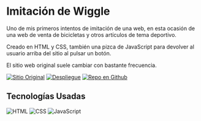 # Imitación de Wiggle

Uno de mis primeros intentos de imitación de una web, en esta ocasión de una web de venta de bicicletas y otros artículos de tema deportivo.

Creado en HTML y CSS, también una pizca de JavaScript para devolver al usuario arriba del sitio al pulsar un botón.

El sitio web original suele cambiar con bastante frecuencia.

[![Sitio Original](https://img.shields.io/static/v1?label=&message=Sitio%20Original&color=FF0000&style=for-the-badge)](https://www.wiggle.es)
[![Despliegue](https://img.shields.io/static/v1?label=&message=Github%20Pages&color=00A50C&style=for-the-badge)](https://github.com/jaamdev)
[![Repo en Github](https://img.shields.io/static/v1?label=&message=Repo%20Github&color=000000&style=for-the-badge&logo=github&logoColor=white)](https://github.com/jaamdev)

## Tecnologías Usadas
![HTML](https://img.shields.io/static/v1?label=&message=HTML5&color=E34F26&logo=html5&logoColor=white&style=for-the-badge)
![CSS](https://img.shields.io/static/v1?label=&message=CSS3&color=1572B6&logo=css3&logoColor=white&style=for-the-badge)
![JavaScript](https://img.shields.io/static/v1?label=&message=JavaScript&color=F7DF1E&logo=javascript&logoColor=white&style=for-the-badge)